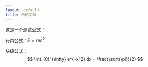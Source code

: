 ```yaml
---
layout: default
title: 示例文档
---
```


这是一个测试公式：

行内公式：$E = mc^2$

块级公式：
$$
\int_{0}^{\infty} e^{-x^2} dx = \frac{\sqrt{\pi}}{2}
$$